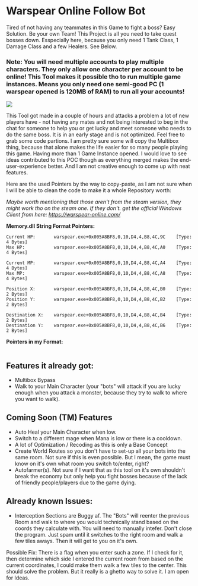 
# Warspear Online Follow Bot
Tired of not having any teammates in this Game to fight a boss? Easy Solution. Be your own Team! This Project is all you need to take quest bosses down. Esspecially here, because you only need 1 Tank Class, 1 Damage Class and a few Healers. See Below.

### Note: You will need multiple accounts to play multiple characters. They only allow one character per account to be online! This Tool makes it possible tho to run multiple game instances. Means you only need one semi-good PC (1 warspear opened is 120MB of RAM) to run all your accounts!

[![](https://res.cloudinary.com/marcomontalbano/image/upload/v1609086121/video_to_markdown/images/streamable--jeqbi5-c05b58ac6eb4c4700831b2b3070cd403.jpg)](https://streamable.com/jeqbi5 "")

This Tool got made in a couple of hours and attacks a problem a lot of new players have - not having any mates and not being interested to beg in the chat for someone to help you or get lucky and meet someone who needs to do the same boss. It is in an early stage and is not optimized. Feel free to grab some code partions. I am pretty sure some will copy the Multibox thing, because that alone makes the life easier for so many people playing this game. Having more than 1 Game Instance opened. I would love to see ideas contributed to this POC though as everything merged makes the end-user-experience better. And I am not creative enough to come up with neat features.

Here are the used Pointers by the way to copy-paste, as I am not sure when I will be able to clean the code to make it a whole Repository worth:

*Maybe worth mentioning that those aren't from the steam version, they might work tho on the steam one. If they don't. get the official Windows Client from here: https://warspear-online.com/*

**Memory.dll String Format Pointers:**
```
Current HP:       warspear.exe+0x005A8BF8,0,10,D4,4,B8,4C,9C    [Type: 4 Bytes]
Max HP:           warspear.exe+0x005A8BF8,0,10,D4,4,B8,4C,A0    [Type: 4 Bytes]

Current MP:       warspear.exe+0x005A8BF8,0,10,D4,4,B8,4C,A4    [Type: 4 Bytes]
Max MP:           warspear.exe+0x005A8BF8,0,10,D4,4,B8,4C,A8    [Type: 4 Bytes]

Position X:       warspear.exe+0x005A8BF8,0,10,D4,4,B8,4C,B0    [Type: 2 Bytes]
Position Y:       warspear.exe+0x005A8BF8,0,10,D4,4,B8,4C,B2    [Type: 2 Bytes]

Destination X:    warspear.exe+0x005A8BF8,0,10,D4,4,B8,4C,B4    [Type: 2 Bytes]
Destination Y:    warspear.exe+0x005A8BF8,0,10,D4,4,B8,4C,B6    [Type: 2 Bytes]
```
**Pointers in my Format:**
```
```

## Features it already got:
- Multibox Bypass
- Walk to your Main Character (your "bots" will attack if you are lucky enough when you attack a monster, because they try to walk to where you want to walk).

## Coming Soon (TM) Features
- Auto Heal your Main Character when low.
- Switch to a different mage when Mana is low or there is a cooldown.
- A lot of Optimization / Recoding as this is only a Base Concept
- Create World Routes so you don't have to set-up all your bots into the same room. Not sure if this is even possible. But I mean, the game must know on it's own what room you switch to/enter, right?
- Autofarmer(s). Not sure if I want that as this tool on it's own shouldn't break the economy but only help you fight bosses because of the lack of friendly people/players due to the game dying.

## Already known Issues:
- Interception Sections are Buggy af. The "Bots" will reenter the previous Room and walk to where you would technically stand based on the coords they calculate with. You will need to manually intefer. Don't close the program. Just spam until it switches to the right room and walk a few tiles aways. Then it will get to you on it's own.

Possible Fix: There is a flag when you enter such a zone. If I check for it, then determine which side I entered the current room from based on the current coordinates, I could make them walk a few tiles to the center. This should solve the problem. But it really is a ghetto way to solve it. I am open for Ideas.
